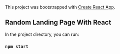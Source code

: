 This project was bootstrapped with [Create React App](https://github.com/facebook/create-react-app).

## Random Landing Page With React
In the project directory, you can run:

### `npm start`
